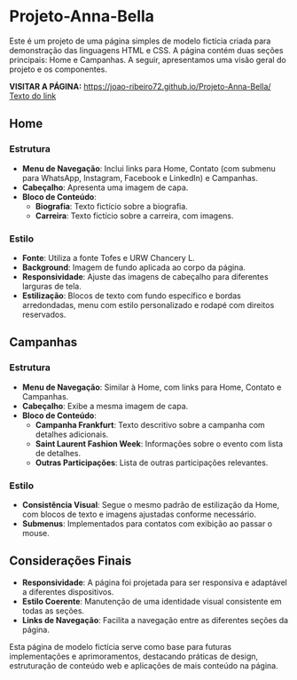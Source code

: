 # Projeto-Anna-Bella

Este é um projeto de uma página simples de modelo fictícia criada para demonstração das linguagens HTML e CSS. A página contém duas seções principais: Home e Campanhas. A seguir, apresentamos uma visão geral do projeto e os componentes. <br>

**VISITAR A PÁGINA:** https://joao-ribeiro72.github.io/Projeto-Anna-Bella/ [Texto do link]([https://joao-ribeiro72.github.io/Projeto-Anna-Bella/])


## Home

### Estrutura

- **Menu de Navegação**: Inclui links para Home, Contato (com submenu para WhatsApp, Instagram, Facebook e LinkedIn) e Campanhas.
- **Cabeçalho**: Apresenta uma imagem de capa.
- **Bloco de Conteúdo**:
  - **Biografia**: Texto fictício sobre a biografia.
  - **Carreira**: Texto fictício sobre a carreira, com imagens.

### Estilo

- **Fonte**: Utiliza a fonte Tofes e URW Chancery L.
- **Background**: Imagem de fundo aplicada ao corpo da página.
- **Responsividade**: Ajuste das imagens de cabeçalho para diferentes larguras de tela.
- **Estilização**: Blocos de texto com fundo específico e bordas arredondadas, menu com estilo personalizado e rodapé com direitos reservados.

## Campanhas

### Estrutura

- **Menu de Navegação**: Similar à Home, com links para Home, Contato e Campanhas.
- **Cabeçalho**: Exibe a mesma imagem de capa.
- **Bloco de Conteúdo**:
  - **Campanha Frankfurt**: Texto descritivo sobre a campanha com detalhes adicionais.
  - **Saint Laurent Fashion Week**: Informações sobre o evento com lista de detalhes.
  - **Outras Participações**: Lista de outras participações relevantes.

### Estilo

- **Consistência Visual**: Segue o mesmo padrão de estilização da Home, com blocos de texto e imagens ajustadas conforme necessário.
- **Submenus**: Implementados para contatos com exibição ao passar o mouse.

## Considerações Finais

- **Responsividade**: A página foi projetada para ser responsiva e adaptável a diferentes dispositivos.
- **Estilo Coerente**: Manutenção de uma identidade visual consistente em todas as seções.
- **Links de Navegação**: Facilita a navegação entre as diferentes seções da página.

Esta página de modelo fictícia serve como base para futuras implementações e aprimoramentos, destacando práticas de design, estruturação de conteúdo web e aplicações de mais conteúdo na página.


